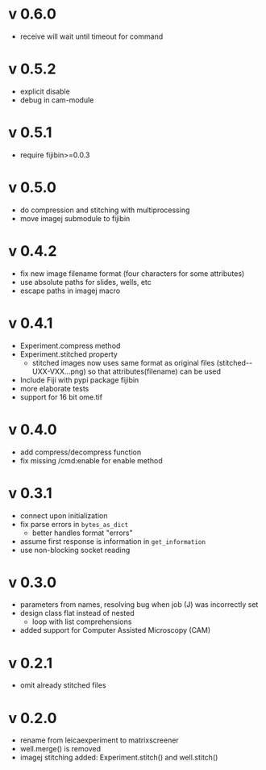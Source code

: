 # v 0.6.0
- receive will wait until timeout for command

# v 0.5.2
- explicit disable
- debug in cam-module

# v 0.5.1
- require fijibin>=0.0.3

# v 0.5.0
- do compression and stitching with multiprocessing
- move imagej submodule to fijibin

# v 0.4.2
- fix new image filename format (four characters for some attributes)
- use absolute paths for slides, wells, etc
- escape paths in imagej macro

# v 0.4.1
- Experiment.compress method
- Experiment.stitched property
  - stitched images now uses same format as original files
    (stitched--UXX-VXX...png) so that attributes(filename) can be used
- Include Fiji with pypi package fijibin
- more elaborate tests
- support for 16 bit ome.tif

# v 0.4.0
- add compress/decompress function
- fix missing /cmd:enable for enable method

# v 0.3.1
- connect upon initialization
- fix parse errors in `bytes_as_dict`
  - better handles format "errors"
- assume first response is information in `get_information`
- use non-blocking socket reading

# v 0.3.0
- parameters from names, resolving bug when job (J) was incorrectly set
- design class flat instead of nested
  - loop with list comprehensions
- added support for Computer Assisted Microscopy (CAM)

# v 0.2.1
- omit already stitched files

# v 0.2.0
- rename from leicaexperiment to matrixscreener
- well.merge() is removed
- imagej stitching added: Experiment.stitch() and well.stitch()
